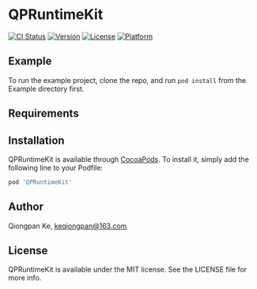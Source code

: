 # QPRuntimeKit

[![CI Status](https://img.shields.io/travis/keqiongpan/QPRuntimeKit.svg?style=flat)](https://travis-ci.org/keqiongpan/QPRuntimeKit)
[![Version](https://img.shields.io/cocoapods/v/QPRuntimeKit.svg?style=flat)](https://cocoapods.org/pods/QPRuntimeKit)
[![License](https://img.shields.io/cocoapods/l/QPRuntimeKit.svg?style=flat)](https://cocoapods.org/pods/QPRuntimeKit)
[![Platform](https://img.shields.io/cocoapods/p/QPRuntimeKit.svg?style=flat)](https://cocoapods.org/pods/QPRuntimeKit)

## Example

To run the example project, clone the repo, and run `pod install` from the Example directory first.

## Requirements

## Installation

QPRuntimeKit is available through [CocoaPods](https://cocoapods.org). To install
it, simply add the following line to your Podfile:

```ruby
pod 'QPRuntimeKit'
```

## Author

Qiongpan Ke, keqiongpan@163.com

## License

QPRuntimeKit is available under the MIT license. See the LICENSE file for more info.
